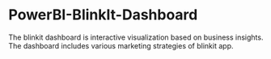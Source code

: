 # PowerBI-BlinkIt-Dashboard
The blinkit dashboard is interactive visualization based on business insights. The dashboard includes various marketing strategies of blinkit app. 
